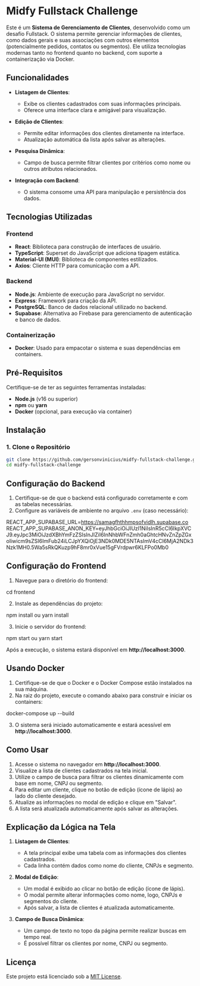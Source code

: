# **Midfy Fullstack Challenge**

Este é um **Sistema de Gerenciamento de Clientes**, desenvolvido como um desafio Fullstack. O sistema permite gerenciar informações de clientes, como dados gerais e suas associações com outros elementos (potencialmente pedidos, contatos ou segmentos). Ele utiliza tecnologias modernas tanto no frontend quanto no backend, com suporte a containerização via Docker.

## **Funcionalidades**

- **Listagem de Clientes**:
  - Exibe os clientes cadastrados com suas informações principais.
  - Oferece uma interface clara e amigável para visualização.

- **Edição de Clientes**:
  - Permite editar informações dos clientes diretamente na interface.
  - Atualização automática da lista após salvar as alterações.

- **Pesquisa Dinâmica**:
  - Campo de busca permite filtrar clientes por critérios como nome ou outros atributos relacionados.

- **Integração com Backend**:
  - O sistema consome uma API para manipulação e persistência dos dados.
 
## **Tecnologias Utilizadas**

### **Frontend**
- **React**: Biblioteca para construção de interfaces de usuário.
- **TypeScript**: Superset do JavaScript que adiciona tipagem estática.
- **Material-UI (MUI)**: Biblioteca de componentes estilizados.
- **Axios**: Cliente HTTP para comunicação com a API.

### **Backend**
- **Node.js**: Ambiente de execução para JavaScript no servidor.
- **Express**: Framework para criação da API.
- **PostgreSQL**: Banco de dados relacional utilizado no backend.
- **Supabase**: Alternativa ao Firebase para gerenciamento de autenticação e banco de dados.

### **Containerização**
- **Docker**: Usado para empacotar o sistema e suas dependências em containers.

## **Pré-Requisitos**

Certifique-se de ter as seguintes ferramentas instaladas:

- **Node.js** (v16 ou superior)
- **npm** ou **yarn**
- **Docker** (opcional, para execução via container)

## **Instalação**

### **1. Clone o Repositório**
```bash
git clone https://github.com/gersonvinicius/midfy-fullstack-challenge.git
cd midfy-fullstack-challenge
```

## **Configuração do Backend**

1. Certifique-se de que o backend está configurado corretamente e com as tabelas necessárias.
2. Configure as variáveis de ambiente no arquivo `.env` (caso necessário):

REACT_APP_SUPABASE_URL=https://samagfhthhmpsofvidlh.supabase.co
REACT_APP_SUPABASE_ANON_KEY=eyJhbGciOiJIUzI1NiIsInR5cCI6IkpXVCJ9.eyJpc3MiOiJzdXBhYmFzZSIsInJlZiI6InNhbWFnZmh0aGhtcHNvZnZpZGxoIiwicm9sZSI6ImFub24iLCJpYXQiOjE3NDk0MDE5NTAsImV4cCI6MjA2NDk3Nzk1MH0.5Wa5sRkQKuzp9hF8mr0xVue15gFVrdpwr6KLFPo0Mb0

## **Configuração do Frontend**

1. Navegue para o diretório do frontend:

cd frontend

2. Instale as dependências do projeto:

npm install ou yarn install

3. Inicie o servidor do frontend:

npm start ou yarn start

Após a execução, o sistema estará disponível em **http://localhost:3000**.

## **Usando Docker**

1. Certifique-se de que o Docker e o Docker Compose estão instalados na sua máquina.
2. Na raiz do projeto, execute o comando abaixo para construir e iniciar os containers:

docker-compose up --build

3. O sistema será iniciado automaticamente e estará acessível em **http://localhost:3000**.

## **Como Usar**

1. Acesse o sistema no navegador em **http://localhost:3000**.
2. Visualize a lista de clientes cadastrados na tela inicial.
3. Utilize o campo de busca para filtrar os clientes dinamicamente com base em nome, CNPJ ou segmento.
4. Para editar um cliente, clique no botão de edição (ícone de lápis) ao lado do cliente desejado.
5. Atualize as informações no modal de edição e clique em "Salvar".
6. A lista será atualizada automaticamente após salvar as alterações.

## **Explicação da Lógica na Tela**

1. **Listagem de Clientes**:
   - A tela principal exibe uma tabela com as informações dos clientes cadastrados.
   - Cada linha contém dados como nome do cliente, CNPJs e segmento.

2. **Modal de Edição**:
   - Um modal é exibido ao clicar no botão de edição (ícone de lápis).
   - O modal permite alterar informações como nome, logo, CNPJs e segmentos do cliente.
   - Após salvar, a lista de clientes é atualizada automaticamente.

3. **Campo de Busca Dinâmica**:
   - Um campo de texto no topo da página permite realizar buscas em tempo real.
   - É possível filtrar os clientes por nome, CNPJ ou segmento.
  
## **Licença**

Este projeto está licenciado sob a [MIT License](LICENSE).

